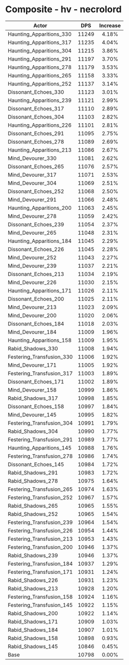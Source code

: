 # Composite - hv - necrolord
| Actor | DPS | Increase |
|---|:---:|:---:|
|Haunting_Apparitions_330|11249|4.18%|
|Haunting_Apparitions_317|11235|4.04%|
|Haunting_Apparitions_304|11215|3.86%|
|Haunting_Apparitions_291|11197|3.70%|
|Haunting_Apparitions_278|11179|3.53%|
|Haunting_Apparitions_265|11158|3.33%|
|Haunting_Apparitions_252|11137|3.14%|
|Dissonant_Echoes_330|11123|3.01%|
|Haunting_Apparitions_239|11121|2.99%|
|Dissonant_Echoes_317|11110|2.89%|
|Dissonant_Echoes_304|11103|2.82%|
|Haunting_Apparitions_226|11101|2.81%|
|Dissonant_Echoes_291|11095|2.75%|
|Dissonant_Echoes_278|11089|2.69%|
|Haunting_Apparitions_213|11086|2.67%|
|Mind_Devourer_330|11081|2.62%|
|Dissonant_Echoes_265|11076|2.57%|
|Mind_Devourer_317|11071|2.53%|
|Mind_Devourer_304|11069|2.51%|
|Dissonant_Echoes_252|11068|2.50%|
|Mind_Devourer_291|11066|2.48%|
|Haunting_Apparitions_200|11063|2.45%|
|Mind_Devourer_278|11059|2.42%|
|Dissonant_Echoes_239|11054|2.37%|
|Mind_Devourer_265|11048|2.31%|
|Haunting_Apparitions_184|11045|2.29%|
|Dissonant_Echoes_226|11045|2.28%|
|Mind_Devourer_252|11043|2.27%|
|Mind_Devourer_239|11037|2.21%|
|Dissonant_Echoes_213|11034|2.19%|
|Mind_Devourer_226|11030|2.15%|
|Haunting_Apparitions_171|11026|2.11%|
|Dissonant_Echoes_200|11025|2.11%|
|Mind_Devourer_213|11023|2.09%|
|Mind_Devourer_200|11020|2.06%|
|Dissonant_Echoes_184|11018|2.03%|
|Mind_Devourer_184|11009|1.96%|
|Haunting_Apparitions_158|11009|1.95%|
|Rabid_Shadows_330|11008|1.94%|
|Festering_Transfusion_330|11006|1.92%|
|Mind_Devourer_171|11005|1.92%|
|Festering_Transfusion_317|11003|1.89%|
|Dissonant_Echoes_171|11002|1.89%|
|Mind_Devourer_158|10999|1.86%|
|Rabid_Shadows_317|10998|1.85%|
|Dissonant_Echoes_158|10997|1.84%|
|Mind_Devourer_145|10995|1.82%|
|Festering_Transfusion_304|10991|1.79%|
|Rabid_Shadows_304|10990|1.77%|
|Festering_Transfusion_291|10989|1.77%|
|Haunting_Apparitions_145|10988|1.76%|
|Festering_Transfusion_278|10986|1.74%|
|Dissonant_Echoes_145|10984|1.72%|
|Rabid_Shadows_291|10983|1.72%|
|Rabid_Shadows_278|10975|1.64%|
|Festering_Transfusion_265|10974|1.63%|
|Festering_Transfusion_252|10967|1.57%|
|Rabid_Shadows_265|10965|1.55%|
|Rabid_Shadows_252|10965|1.54%|
|Festering_Transfusion_239|10964|1.54%|
|Festering_Transfusion_226|10954|1.44%|
|Festering_Transfusion_213|10953|1.43%|
|Festering_Transfusion_200|10946|1.37%|
|Rabid_Shadows_239|10946|1.37%|
|Festering_Transfusion_184|10937|1.29%|
|Festering_Transfusion_171|10931|1.24%|
|Rabid_Shadows_226|10931|1.23%|
|Rabid_Shadows_213|10928|1.20%|
|Festering_Transfusion_158|10924|1.16%|
|Festering_Transfusion_145|10922|1.15%|
|Rabid_Shadows_200|10922|1.14%|
|Rabid_Shadows_171|10909|1.03%|
|Rabid_Shadows_184|10907|1.01%|
|Rabid_Shadows_158|10898|0.93%|
|Rabid_Shadows_145|10846|0.45%|
|Base|10798|0.00%|
